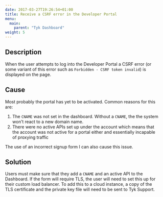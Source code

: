 ```yaml
---
date: 2017-03-27T19:26:54+01:00
title: Receive a CSRF error in the Developer Portal
menu:
  main:
    parent: "Tyk Dashboard"
weight: 5 
---
```


## Description

When the user attempts to log into the Developer Portal a CSRF error (or some variant of this error such as `Forbidden - CSRF token invalid`) is displayed on the page.

## Cause

Most probably the portal has yet to be activated. Common reasons for this are:

1.  The `CNAME` was not set in the dashboard. Without a `CNAME`, the the system won't react to a new domain name.
2.  There were no active APIs set up under the account which means that the account was not active for a portal either and essentially incapable of proxying traffic

The use of an incorrect signup form I can also cause this issue.

## Solution

Users must make sure that they add a `CNAME` and an active API to the Dashboard. If the form will require TLS, the user will need to set this up for their custom load balancer. To add this to a cloud instance, a copy of the TLS certificate and the private key file will need to be sent to Tyk Support.